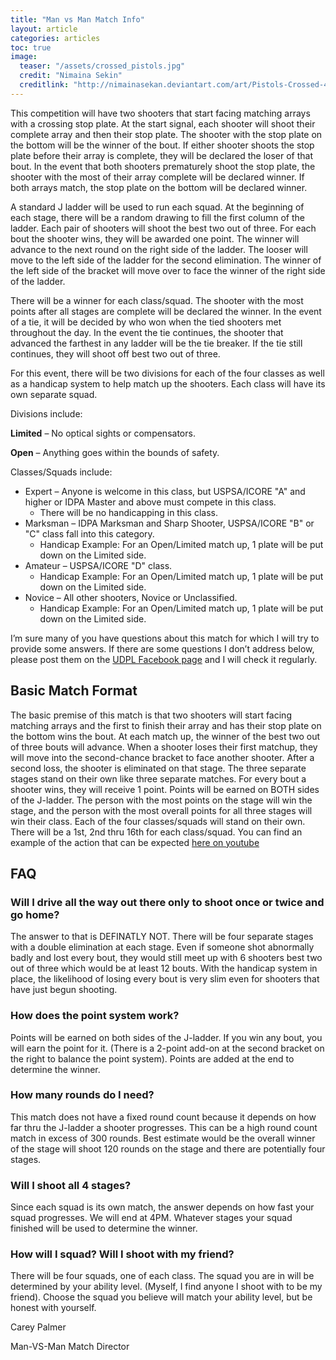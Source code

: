 ```yaml
---
title: "Man vs Man Match Info"
layout: article
categories: articles
toc: true
image:
  teaser: "/assets/crossed_pistols.jpg"
  credit: "Nimaina Sekin"
  creditlink: "http://nimainasekan.deviantart.com/art/Pistols-Crossed-49570739"
---
```


This competition will have two shooters that start facing matching arrays with a crossing stop plate. At the start signal, each shooter will shoot their complete array and then their stop plate. The shooter with the stop plate on the bottom will be the winner of the bout. If either shooter shoots the stop plate before their array is complete, they will be declared the loser of that bout. In the event that both shooters prematurely shoot the stop plate, the shooter with the most of their array complete will be declared winner. If both arrays match, the stop plate on the bottom will be declared winner.

A standard J ladder will be used to run each squad. At the beginning of each stage, there will be a random drawing to fill the first column of the ladder. Each pair of shooters will shoot the best two out of three. For each bout the shooter wins, they will be awarded one point. The winner will advance to the next round on the right side of the ladder. The looser will move to the left side of the ladder for the second elimination. The winner of the left side of the bracket will move over to face the winner of the right side of the ladder.

There will be a winner for each class/squad. The shooter with the most points after all stages are complete will be declared the winner. In the event of a tie, it will be decided by who won when the tied shooters met throughout the day. In the event the tie continues, the shooter that advanced the farthest in any ladder will be the tie breaker. If the tie still continues, they will shoot off best two out of three.

For this event, there will be two divisions for each of the four classes as well as a handicap system to help match up the shooters. Each class will have its own separate squad.

Divisions include:

**Limited** – No optical sights or compensators.

**Open** – Anything goes within the bounds of safety.

Classes/Squads include:

* Expert – Anyone is welcome in this class, but USPSA/ICORE "A" and higher or IDPA Master and above must compete in this class. 
  * There will be no handicapping in this class.
* Marksman – IDPA Marksman and Sharp Shooter, USPSA/ICORE "B" or "C" class fall into this category. 
  * Handicap Example:  For an Open/Limited match up, 1 plate will be put down on the Limited side.
* Amateur – USPSA/ICORE "D" class. 
  * Handicap Example:  For an Open/Limited match up, 1 plate will be put down on the Limited side.
* Novice – All other shooters, Novice or Unclassified. 
  * Handicap Example:  For an Open/Limited match up, 1 plate will be put down on the Limited side.
  
  
I’m sure many of you have questions about this match for which I will try to provide some answers. If there are some questions I don’t address below, please post them on the [UDPL Facebook page](http://www.facebook.com/group.php?gid=104429186260375&ref=ts) and I will check it regularly.

## Basic Match Format

The basic premise of this match is that two shooters will start facing matching arrays and the first to finish their array and has their stop plate on the bottom wins the bout. At each match up, the winner of the best two out of three bouts will advance. When a shooter loses their first matchup, they will move into the second-chance bracket to face another shooter. After a second loss, the shooter is eliminated on that stage. The three separate stages stand on their own like three separate matches. For every bout a shooter wins, they will receive 1 point. Points will be earned on BOTH sides of the J-ladder. The person with the most points on the stage will win the stage, and the person with the most overall points for all three stages will win their class. Each of the four classes/squads will stand on their own. There will be a 1st, 2nd thru 16th for each class/squad. You can find an example of the action that can be expected [here on youtube](http://www.youtube.com/watch?v=0USAH-Pvjas)

## FAQ

### Will I drive all the way out there only to shoot once or twice and go home? 

The answer to that is DEFINATLY NOT. There will be four separate stages with a double elimination at each stage. Even if someone shot abnormally badly and lost every bout, they would still meet up with 6 shooters best two out of three which would be at least 12 bouts. With the handicap system in place, the likelihood of losing every bout is very slim even for shooters that have just begun shooting.

### How does the point system work?

Points will be earned on both sides of the J-ladder. If you win any bout, you will earn the point for it. (There is a 2-point add-on at the second bracket on the right to balance the point system). Points are added at the end to determine the winner.

### How many rounds do I need? 

This match does not have a fixed round count because it depends on how far thru the J-ladder a shooter progresses. This can be a high round count match in excess of 300 rounds. Best estimate would be the overall winner of the stage will shoot 120 rounds on the stage and there are potentially four stages.

### Will I shoot all 4 stages?

Since each squad is its own match, the answer depends on how fast your squad progresses. We will end at 4PM. Whatever stages your squad finished will be used to determine the winner.

### How will I squad? Will I shoot with my friend? 

There will be four squads, one of each class. The squad you are in will be determined by your ability level. (Myself, I find anyone I shoot with to be my friend). Choose the squad you believe will match your ability level, but be honest with yourself.

Carey Palmer

Man-VS-Man Match Director

